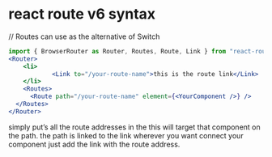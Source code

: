 # react route v6 syntax

// Routes can use as the alternative of Switch

```jsx
import { BrowserRouter as Router, Routes, Route, Link } from "react-router-dom";
<Router>
	<li>
			<Link to="/your-route-name">this is the route link</Link>
	</li>
	<Routes>
	  <Route path="/your-route-name" element={<YourComponent />} />
  </Routes>
</Router>
```

simply put’s all the route addresses in the <Route /> this will target that component on the path. the path is linked to the link wherever you want connect your component just add the link with the route address.